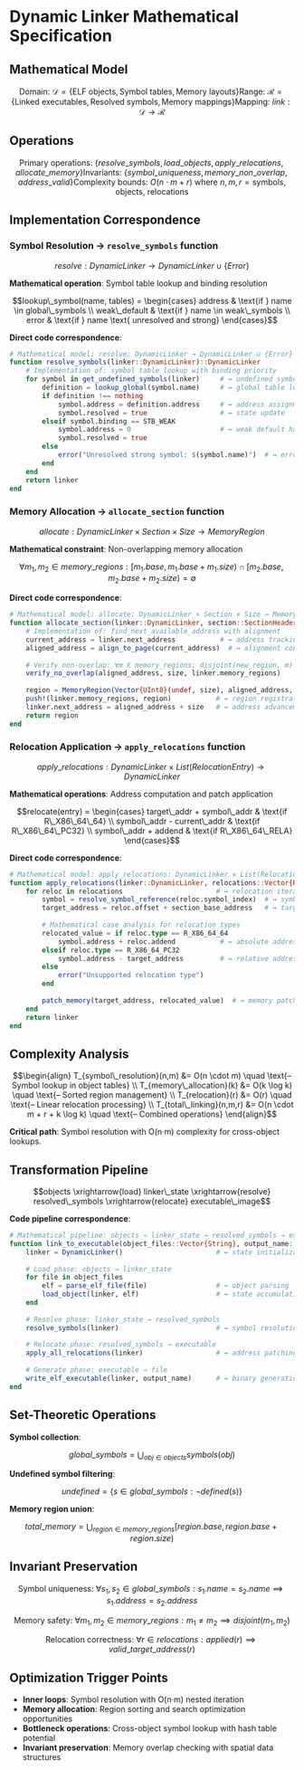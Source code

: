 # Dynamic Linker Mathematical Specification

## Mathematical Model

```math
\text{Domain: } \mathcal{D} = \{\text{ELF objects}, \text{Symbol tables}, \text{Memory layouts}\}
\text{Range: } \mathcal{R} = \{\text{Linked executables}, \text{Resolved symbols}, \text{Memory mappings}\}
\text{Mapping: } link: \mathcal{D} \to \mathcal{R}
```

## Operations

```math
\text{Primary operations: } \{resolve\_symbols, load\_objects, apply\_relocations, allocate\_memory\}
\text{Invariants: } \{symbol\_uniqueness, memory\_non\_overlap, address\_valid\}
\text{Complexity bounds: } O(n \cdot m + r) \text{ where } n,m,r = \text{symbols, objects, relocations}
```

## Implementation Correspondence

### Symbol Resolution → `resolve_symbols` function

```math
resolve: DynamicLinker \to DynamicLinker \cup \{Error\}
```

**Mathematical operation**: Symbol table lookup and binding resolution

```math
lookup\_symbol(name, tables) = \begin{cases}
address & \text{if } name \in global\_symbols \\
weak\_default & \text{if } name \in weak\_symbols \\
error & \text{if } name \text{ unresolved and strong}
\end{cases}
```

**Direct code correspondence**:
```julia
# Mathematical model: resolve: DynamicLinker → DynamicLinker ∪ {Error}
function resolve_symbols(linker::DynamicLinker)::DynamicLinker
    # Implementation of: symbol table lookup with binding priority
    for symbol in get_undefined_symbols(linker)     # ↔ undefined symbol iteration
        definition = lookup_global(symbol.name)     # ↔ global table lookup
        if definition !== nothing
            symbol.address = definition.address     # ↔ address assignment
            symbol.resolved = true                  # ↔ state update
        elseif symbol.binding == STB_WEAK
            symbol.address = 0                      # ↔ weak default handling
            symbol.resolved = true
        else
            error("Unresolved strong symbol: $(symbol.name)")  # ↔ error condition
        end
    end
    return linker
end
```

### Memory Allocation → `allocate_section` function

```math
allocate: DynamicLinker \times Section \times Size \to MemoryRegion
```

**Mathematical constraint**: Non-overlapping memory allocation

```math
\forall m_1, m_2 \in memory\_regions: 
[m_1.base, m_1.base + m_1.size) \cap [m_2.base, m_2.base + m_2.size) = \emptyset
```

**Direct code correspondence**:
```julia
# Mathematical model: allocate: DynamicLinker × Section × Size → MemoryRegion
function allocate_section(linker::DynamicLinker, section::SectionHeader, size::Int)::MemoryRegion
    # Implementation of: find_next_available_address with alignment
    current_address = linker.next_address           # ↔ address tracking
    aligned_address = align_to_page(current_address)  # ↔ alignment constraint
    
    # Verify non-overlap: ∀m ∈ memory_regions: disjoint(new_region, m)
    verify_no_overlap(aligned_address, size, linker.memory_regions)
    
    region = MemoryRegion(Vector{UInt8}(undef, size), aligned_address, size, section.flags)
    push!(linker.memory_regions, region)           # ↔ region registration
    linker.next_address = aligned_address + size   # ↔ address advancement
    return region
end
```

### Relocation Application → `apply_relocations` function

```math
apply\_relocations: DynamicLinker \times List(RelocationEntry) \to DynamicLinker
```

**Mathematical operations**: Address computation and patch application

```math
relocate(entry) = \begin{cases}
target\_addr + symbol\_addr & \text{if R\_X86\_64\_64} \\
symbol\_addr - current\_addr & \text{if R\_X86\_64\_PC32} \\
symbol\_addr + addend & \text{if R\_X86\_64\_RELA}
\end{cases}
```

**Direct code correspondence**:
```julia
# Mathematical model: apply_relocations: DynamicLinker × List(RelocationEntry) → DynamicLinker
function apply_relocations(linker::DynamicLinker, relocations::Vector{RelocationEntry})::DynamicLinker
    for reloc in relocations                       # ↔ relocation iteration
        symbol = resolve_symbol_reference(reloc.symbol_index)  # ↔ symbol lookup
        target_address = reloc.offset + section_base_address   # ↔ target calculation
        
        # Mathematical case analysis for relocation types
        relocated_value = if reloc.type == R_X86_64_64
            symbol.address + reloc.addend           # ↔ absolute addressing
        elseif reloc.type == R_X86_64_PC32
            symbol.address - target_address         # ↔ relative addressing  
        else
            error("Unsupported relocation type")
        end
        
        patch_memory(target_address, relocated_value)  # ↔ memory patching
    end
    return linker
end
```

## Complexity Analysis

```math
\begin{align}
T_{symbol\_resolution}(n,m) &= O(n \cdot m) \quad \text{– Symbol lookup in object tables} \\
T_{memory\_allocation}(k) &= O(k \log k) \quad \text{– Sorted region management} \\
T_{relocation}(r) &= O(r) \quad \text{– Linear relocation processing} \\
T_{total\_linking}(n,m,r) &= O(n \cdot m + r + k \log k) \quad \text{– Combined operations}
\end{align}
```

**Critical path**: Symbol resolution with O(n·m) complexity for cross-object lookups.

## Transformation Pipeline

```math
objects \xrightarrow{load} linker\_state \xrightarrow{resolve} resolved\_symbols \xrightarrow{relocate} executable\_image
```

**Code pipeline correspondence**:
```julia
# Mathematical pipeline: objects → linker_state → resolved_symbols → executable
function link_to_executable(object_files::Vector{String}, output_name::String)::Bool
    linker = DynamicLinker()                       # ↔ state initialization
    
    # Load phase: objects → linker_state  
    for file in object_files
        elf = parse_elf_file(file)                 # ↔ object parsing
        load_object(linker, elf)                   # ↔ state accumulation
    end
    
    # Resolve phase: linker_state → resolved_symbols
    resolve_symbols(linker)                        # ↔ symbol resolution
    
    # Relocate phase: resolved_symbols → executable
    apply_all_relocations(linker)                  # ↔ address patching
    
    # Generate phase: executable → file
    write_elf_executable(linker, output_name)      # ↔ binary generation
end
```

## Set-Theoretic Operations

**Symbol collection**:
```math
global\_symbols = \bigcup_{obj \in objects} symbols(obj)
```

**Undefined symbol filtering**:
```math
undefined = \{s \in global\_symbols : \neg defined(s)\}
```

**Memory region union**:
```math
total\_memory = \bigcup_{region \in memory\_regions} [region.base, region.base + region.size)
```

## Invariant Preservation

```math
\text{Symbol uniqueness: }
\forall s_1, s_2 \in global\_symbols: s_1.name = s_2.name \implies s_1.address = s_2.address
```

```math
\text{Memory safety: }
\forall m_1, m_2 \in memory\_regions: m_1 \neq m_2 \implies disjoint(m_1, m_2)
```

```math
\text{Relocation correctness: }
\forall r \in relocations: applied(r) \implies valid\_target\_address(r)
```

## Optimization Trigger Points

- **Inner loops**: Symbol resolution with O(n·m) nested iteration
- **Memory allocation**: Region sorting and search optimization opportunities
- **Bottleneck operations**: Cross-object symbol lookup with hash table potential
- **Invariant preservation**: Memory overlap checking with spatial data structures
